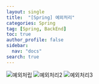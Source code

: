 ```yaml
---
layout: single
title:  "[Spring] 예외처리"
categories: Spring
tag: [Spring, BackEnd]
toc: true
author_profile: false
sidebar:
  nav: "docs"
search: true
---
```


![예외처립](https://user-images.githubusercontent.com/102133961/221722414-c0213674-dd89-49e6-9126-dc75a5cf1e66.jpeg)
![예외처리2](https://user-images.githubusercontent.com/102133961/221722425-cd3a3913-dbe9-4008-91e0-1dba5ba5dafc.jpeg)
![예외처리3](https://user-images.githubusercontent.com/102133961/221722430-f8048aab-f019-48a7-94b5-3c33d92ec5af.jpeg)
